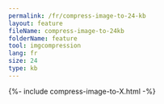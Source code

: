 ```yaml
---
permalink: /fr/compress-image-to-24-kb
layout: feature
fileName: compress-image-to-24kb
folderName: feature
tool: imgcompression
lang: fr
size: 24
type: kb
---
```


{%- include compress-image-to-X.html -%}
